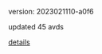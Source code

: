 version: 2023021110-a0f6

updated 45 avds

[details](https://github.com/0x74f917491bfa7ebfa379/ali_avd_db/blob/master/change_log/2023/02/11/10/a0f6.txt)